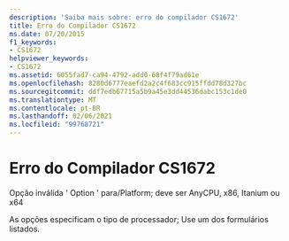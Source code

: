 ```yaml
---
description: 'Saiba mais sobre: erro do compilador CS1672'
title: Erro do Compilador CS1672
ms.date: 07/20/2015
f1_keywords:
- CS1672
helpviewer_keywords:
- CS1672
ms.assetid: 6055fad7-ca94-4792-add0-68f4f79ad61e
ms.openlocfilehash: 8280d6777eaefd2a2c4f683cc915ffdd78d327bc
ms.sourcegitcommit: ddf7edb67715a5b9a45e3dd44536dabc153c1de0
ms.translationtype: MT
ms.contentlocale: pt-BR
ms.lasthandoff: 02/06/2021
ms.locfileid: "99768721"
---
```

# <a name="compiler-error-cs1672"></a>Erro do Compilador CS1672

Opção inválida ' Option ' para/Platform; deve ser AnyCPU, x86, Itanium ou x64  
  
 As opções especificam o tipo de processador; Use um dos formulários listados.
